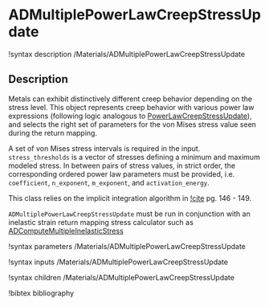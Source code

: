 # ADMultiplePowerLawCreepStressUpdate

!syntax description /Materials/ADMultiplePowerLawCreepStressUpdate

## Description

Metals can exhibit distinctively different creep behavior depending on the stress
level. This object represents creep behavior with various power law expressions (following
logic analogous to [PowerLawCreepStressUpdate](PowerLawCreepStressUpdate.md)), 
and selects the right set of parameters for the von Mises stress value seen during
the return mapping. 

A set of von Mises stress intervals is required in the input. `stress_thresholds` is a 
vector of stresses defining a minimum and maximum modeled stress. In between pairs of
stress values, in strict order, the corresponding ordered power law parameters must be
provided, i.e. `coefficient`, `n_exponent`, `m_exponent`, and `activation_energy`.
 
This class relies on the implicit integration algorithm in
[!cite](dunne2005introduction) pg. 146 - 149.

`ADMultiplePowerLawCreepStressUpdate` must be run in conjunction with an inelastic
strain return mapping stress calculator such as
[ADComputeMultipleInelasticStress](ADComputeMultipleInelasticStress.md)

!syntax parameters /Materials/ADMultiplePowerLawCreepStressUpdate

!syntax inputs /Materials/ADMultiplePowerLawCreepStressUpdate

!syntax children /Materials/ADMultiplePowerLawCreepStressUpdate

!bibtex bibliography
